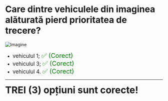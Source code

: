 # Care dintre vehiculele din imaginea alăturată pierd prioritatea de trecere?

![Imagine](https://www.arr-atestate.ro/upload/img/questions/img/care-dintre-vehiculele-din-imaginea-alaturata-pierd-prioritatea-de-trecere.jpg)

- <span style="font-size: larger;">vehiculul 1; <span style="color: green; font-size: larger;">✅ (Corect)</span></span>
- <span style="font-size: larger;">vehiculul 3; <span style="color: green; font-size: larger;">✅ (Corect)</span></span>
- <span style="font-size: larger;">vehiculul 4. <span style="color: green; font-size: larger;">✅ (Corect)</span></span>

---

<span style="font-size: 30px; font-weight: bold;">**TREI (3) opțiuni sunt corecte!**</span>